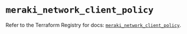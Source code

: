 # `meraki_network_client_policy`

Refer to the Terraform Registry for docs: [`meraki_network_client_policy`](https://registry.terraform.io/providers/ciscodevnet/meraki/1.7.1/docs/resources/network_client_policy).
